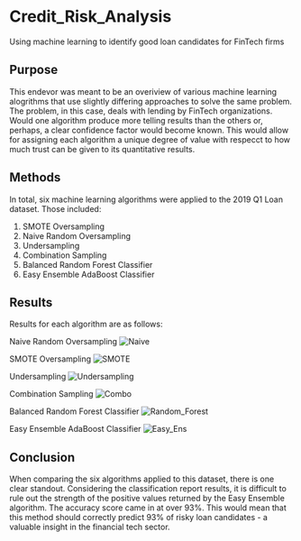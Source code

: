 # Credit_Risk_Analysis
Using machine learning to identify good loan candidates for FinTech firms


## Purpose
This endevor was meant to be an overiview of various machine learning alogrithms that use slightly differing approaches to solve the same problem. The problem, in this case, deals with lending by FinTech organizations. Would one algorithm produce more telling results than the others or, perhaps, a clear confidence factor would become known. This would allow for assigning each algorithm a unique degree of value with respecct to how much trust can be given to its quantitative results. 

## Methods
In total, six machine learning algorithms were applied to the 2019 Q1 Loan dataset. Those included:

 1. SMOTE Oversampling 
 2. Naive Random Oversampling
 3. Undersampling
 4. Combination Sampling
 5. Balanced Random Forest Classifier
 6. Easy Ensemble AdaBoost Classifier



## Results
Results for each algorithm are as follows:

Naive Random Oversampling
![Naive](https://user-images.githubusercontent.com/109499859/217662595-802b76e3-1acf-4c19-bf9c-68f39959cf49.png)

SMOTE Oversampling 
![SMOTE](https://user-images.githubusercontent.com/109499859/217662659-f457a17b-1b27-433e-b38b-7dc918e0c6f8.png)

Undersampling
![Undersampling](https://user-images.githubusercontent.com/109499859/217662716-4454f9b2-d167-418f-a4ef-33d15bc916ad.png)

Combination Sampling
![Combo](https://user-images.githubusercontent.com/109499859/217662751-12e9f775-235c-423a-b174-33671f88dab8.png)

Balanced Random Forest Classifier
![Random_Forest](https://user-images.githubusercontent.com/109499859/217662794-8930090a-22c5-435c-bebd-117a02aa6757.png)

Easy Ensemble AdaBoost Classifier
![Easy_Ens](https://user-images.githubusercontent.com/109499859/217662824-6f661f83-735c-49b1-9f55-0206d9d9adda.png)


## Conclusion
When comparing the six algorithms applied to this dataset, there is one clear standout. Considering the classification report results, it is difficult to rule out the strength of the positive values returned by the Easy Ensemble algorithm. The accuracy score came in at over 93%. This would mean that this method should correctly predict 93% of risky loan candidates - a valuable insight in the financial tech sector. 

